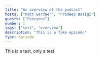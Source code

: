 ```yaml
---
title: "An overview of the podcast"
hosts: ["Matt Gardner", "Pradeep Dasigi"]
guests: ["Everyone"]
number: 1
tags: ["test", "overview"]
description: "This is a fake episode"
type: episode
---
```


This is a test, only a test.
